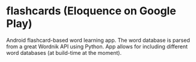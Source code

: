 # flashcards (Eloquence on Google Play)

Android flashcard-based word learning app. The word database is parsed from a great Wordnik API using Python.
App allows for including different word databases (at build-time at the moment). 
